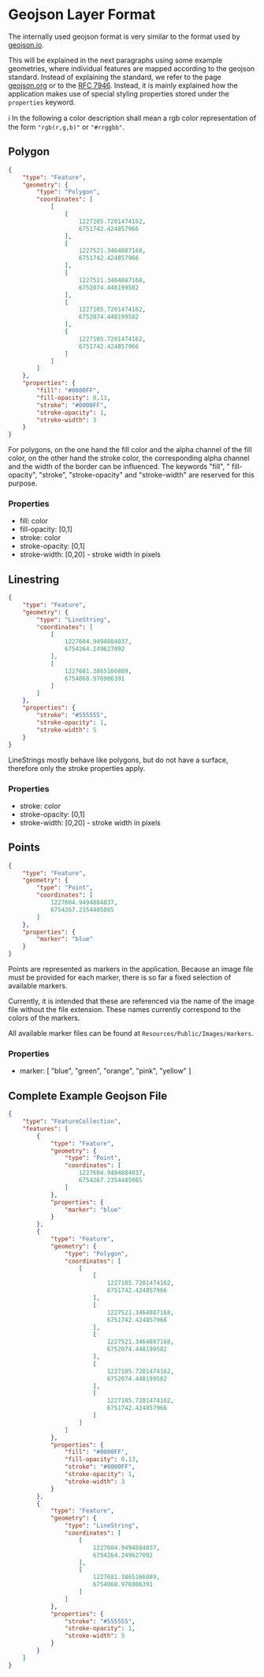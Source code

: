 # Geojson Layer Format

The internally used geojson format is very similar to the format used by [geojson.io]().

This will be explained in the next paragraphs using some example geometries, where individual features are mapped
according to the geojson standard. Instead of explaining the standard, we refer to the
page [geojson.org](https://geojson.org/)
or to the [RFC 7946](https://tools.ietf.org/html/rfc7946). Instead, it is mainly explained how the application makes use
of special styling properties stored under the `properties` keyword.

ℹ In the following a color description shall mean a rgb color representation of the form `"rgb(r,g,b)"` or `"#rrggbb"`.

## Polygon

```JSON
{
    "type": "Feature",
    "geometry": {
        "type": "Polygon",
        "coordinates": [
            [
                [
                    1227105.7201474162,
                    6751742.424857966
                ],
                [
                    1227521.3464887168,
                    6751742.424857966
                ],
                [
                    1227521.3464887168,
                    6752074.448199582
                ],
                [
                    1227105.7201474162,
                    6752074.448199582
                ],
                [
                    1227105.7201474162,
                    6751742.424857966
                ]
            ]
        ]
    },
    "properties": {
        "fill": "#0000FF",
        "fill-opacity": 0.13,
        "stroke": "#0000FF",
        "stroke-opacity": 1,
        "stroke-width": 3
    }
}
```

For polygons, on the one hand the fill color and the alpha channel of the fill color, on the other hand the stroke
color, the corresponding alpha channel and the width of the border can be influenced. The keywords "fill", "
fill-opacity", "stroke", "stroke-opacity" and "stroke-width" are reserved for this purpose.

### Properties

- fill: color
- fill-opacity: [0,1]
- stroke: color
- stroke-opacity: [0,1]
- stroke-width: [0,20] - stroke width in pixels

## Linestring

```JSON
{
    "type": "Feature",
    "geometry": {
        "type": "LineString",
        "coordinates": [
            [
                1227604.9494884037,
                6754264.249627092
            ],
            [
                1227681.3865166889,
                6754068.976906391
            ]
        ]
    },
    "properties": {
        "stroke": "#555555",
        "stroke-opacity": 1,
        "stroke-width": 5
    }
}
```

LineStrings mostly behave like polygons, but do not have a surface, therefore only the stroke properties apply.

### Properties

- stroke: color
- stroke-opacity: [0,1]
- stroke-width: [0,20] - stroke width in pixels

## Points

```JSON
{
    "type": "Feature",
    "geometry": {
        "type": "Point",
        "coordinates": [
            1227604.9494884037,
            6754267.2354485085
        ]
    },
    "properties": {
        "marker": "blue"
    }
}
```

Points are represented as markers in the application. Because an image file must be provided for each marker, there is
so far a fixed selection of available markers.

Currently, it is intended that these are referenced via the name of the image file without the file extension. These
names currently correspond to the colors of the markers.

All available marker files can be found at `Resources/Public/Images/markers`.

### Properties

- marker: [ "blue", "green", "orange", "pink", "yellow" ]

## Complete Example Geojson File

```JSON
{
    "type": "FeatureCollection",
    "features": [
        {
            "type": "Feature",
            "geometry": {
                "type": "Point",
                "coordinates": [
                    1227604.9494884037,
                    6754267.2354485085
                ]
            },
            "properties": {
                "marker": "blue"
            }
        },
        {
            "type": "Feature",
            "geometry": {
                "type": "Polygon",
                "coordinates": [
                    [
                        [
                            1227105.7201474162,
                            6751742.424857966
                        ],
                        [
                            1227521.3464887168,
                            6751742.424857966
                        ],
                        [
                            1227521.3464887168,
                            6752074.448199582
                        ],
                        [
                            1227105.7201474162,
                            6752074.448199582
                        ],
                        [
                            1227105.7201474162,
                            6751742.424857966
                        ]
                    ]
                ]
            },
            "properties": {
                "fill": "#0000FF",
                "fill-opacity": 0.13,
                "stroke": "#0000FF",
                "stroke-opacity": 1,
                "stroke-width": 3
            }
        },
        {
            "type": "Feature",
            "geometry": {
                "type": "LineString",
                "coordinates": [
                    [
                        1227604.9494884037,
                        6754264.249627092
                    ],
                    [
                        1227681.3865166889,
                        6754068.976906391
                    ]
                ]
            },
            "properties": {
                "stroke": "#555555",
                "stroke-opacity": 1,
                "stroke-width": 5
            }
        }
    ]
}
```
